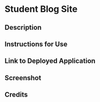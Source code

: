 # Student Blog Site

## Description



## Instructions for Use



## Link to Deployed Application



## Screenshot



## Credits


